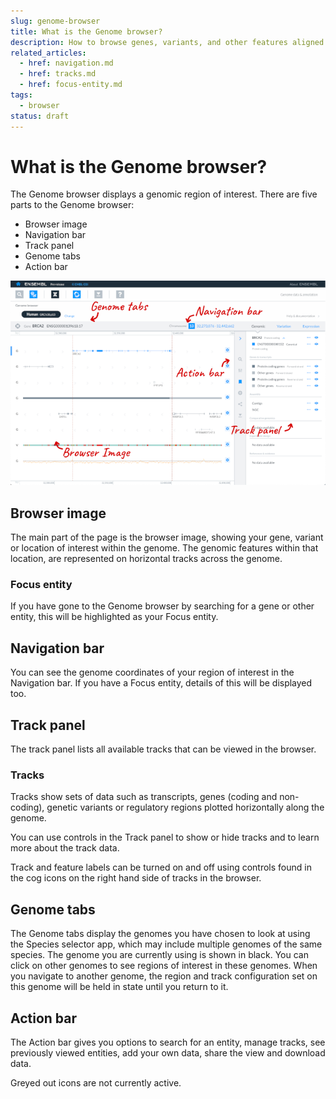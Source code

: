 ```yaml
---
slug: genome-browser
title: What is the Genome browser?
description: How to browse genes, variants, and other features aligned to the reference genome
related_articles:
  - href: navigation.md
  - href: tracks.md
  - href: focus-entity.md
tags:
  - browser
status: draft
---
```


# What is the Genome browser?

The Genome browser displays a genomic region of interest. There are five parts to the Genome browser:
* Browser image
* Navigation bar
* Track panel
* Genome tabs
* Action bar

![The Genome browser app](browser.png)

## Browser image

The main part of the page is the browser image, showing your gene, variant or location of interest within the genome. The genomic features within that location, are represented on horizontal tracks across the genome. 


### Focus entity

If you have gone to the Genome browser by searching for a gene or other entity, this will be highlighted as your Focus entity.


## Navigation bar

You can see the genome coordinates of your region of interest in the Navigation bar. If you have a Focus entity, details of this will be displayed too. 

## Track panel

The track panel lists all available tracks that can be viewed in the browser. 


### Tracks

Tracks show sets of data such as transcripts, genes (coding and non-coding), genetic variants or regulatory regions plotted horizontally along the genome. 

You can use controls in the Track panel to show or hide tracks and to learn more about the track data.

Track and feature labels can be turned on and off using controls found in the cog icons on the right hand side of tracks in the browser.


## Genome tabs

The Genome tabs display the genomes you have chosen to look at using the Species selector app, which may include multiple genomes of the same species. The genome you are currently using is shown in black. You can click on other genomes to see regions of interest in these genomes. When you navigate to another genome, the region and track configuration set on this genome will be held in state until you return to it.


## Action bar

The Action bar gives you options to search for an entity, manage tracks, see previously viewed entities, add your own data, share the view and download data.

Greyed out icons are not currently active.
